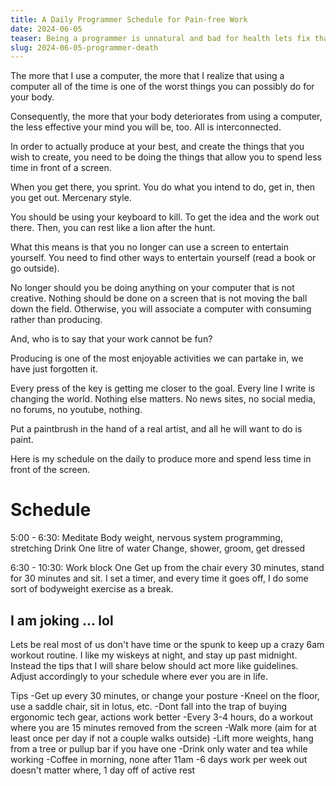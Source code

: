 ```yaml
---
title: A Daily Programmer Schedule for Pain-free Work
date: 2024-06-05
teaser: Being a programmer is unnatural and bad for health lets fix that.
slug: 2024-06-05-programmer-death
---
```


The more that I use a computer, the more that I realize that using a computer all of the time is one of the worst things you can possibly do for your body.

Consequently, the more that your body deteriorates from using a computer, the less effective your mind you will be, too. All is interconnected.

In order to actually produce at your best, and create the things that you wish to create, you need to be doing the things that allow you to spend less time in front of a screen.

When you get there, you sprint. You do what you intend to do, get in, then you get out. Mercenary style.

You should be using your keyboard to kill. To get the idea and the work out there. Then, you can rest like a lion after the hunt.

What this means is that you no longer can use a screen to entertain yourself. You need to find other ways to entertain yourself (read a book or go outside).

No longer should you be doing anything on your computer that is not creative. Nothing should be done on a screen that is not moving the ball down the field. Otherwise, you will associate a computer with consuming rather than producing.

And, who is to say that your work cannot be fun?

Producing is one of the most enjoyable activities we can partake in, we have just forgotten it.

Every press of the key is getting me closer to the goal. Every line I write is changing the world. Nothing else matters. No news sites, no social media, no forums, no youtube, nothing.

Put a paintbrush in the hand of a real artist, and all he will want to do is paint.

Here is my schedule on the daily to produce more and spend less time in front of the screen.

# Schedule

5:00 - 6:30:
    Meditate
    Body weight, nervous system programming, stretching
    Drink One litre of water
    Change, shower, groom, get dressed

6:30 - 10:30: Work block One
    Get up from the chair every 30 minutes, stand for 30 minutes and sit. I set a timer, and every time it goes off, I do some sort of bodyweight exercise as a break.

## I am joking ... lol
Lets be real most of us don't have time or the spunk to keep up a crazy 6am workout routine.
I like my wiskeys at night, and stay up past midnight. Instead the tips that I will share below should act more like guidelines. Adjust accordingly to your schedule where ever you are in life.

Tips
    -Get up every 30 minutes, or change your posture
    -Kneel on the floor, use a saddle chair, sit in lotus, etc.
    -Dont fall into the trap of buying ergonomic tech gear, actions work better
    -Every 3-4 hours, do a workout where you are 15 minutes removed from the screen
    -Walk more (aim for at least once per day if not a couple walks outside)
    -Lift more weights, hang from a tree or pullup bar if you have one
    -Drink only water and tea while working
    -Coffee in morning, none after 11am
    -6 days work per week out doesn't matter where, 1 day off of active rest
